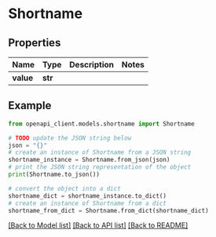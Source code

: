 # Shortname


## Properties

Name | Type | Description | Notes
------------ | ------------- | ------------- | -------------
**value** | **str** |  | 

## Example

```python
from openapi_client.models.shortname import Shortname

# TODO update the JSON string below
json = "{}"
# create an instance of Shortname from a JSON string
shortname_instance = Shortname.from_json(json)
# print the JSON string representation of the object
print(Shortname.to_json())

# convert the object into a dict
shortname_dict = shortname_instance.to_dict()
# create an instance of Shortname from a dict
shortname_from_dict = Shortname.from_dict(shortname_dict)
```
[[Back to Model list]](../README.md#documentation-for-models) [[Back to API list]](../README.md#documentation-for-api-endpoints) [[Back to README]](../README.md)


